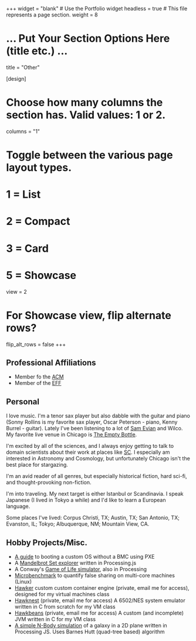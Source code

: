 +++
widget = "blank"  # Use the Portfolio widget
headless = true  # This file represents a page section.
weight = 8

# ... Put Your Section Options Here (title etc.) ...
title = "Other"


[design]
  # Choose how many columns the section has. Valid values: 1 or 2.
  columns = "1"

  # Toggle between the various page layout types.
  #   1 = List
  #   2 = Compact  
  #   3 = Card
  #   5 = Showcase
  view = 2

  # For Showcase view, flip alternate rows?
  flip_alt_rows = false
+++

## Professional Affiliations

* Member fo the [ACM](https://acm.org)
* Member of the [EFF](https://eff.org)

## Personal

I love music. I'm a tenor sax player but also dabble with the
guitar and piano (Sonny Rollins is my favorite sax player, Oscar Peterson - piano, Kenny Burrel - guitar).  Lately I've been listening to 
a lot of [Sam Evian](https://www.samevian.com/) and Wilco.
My favorite live
venue in Chicago is [The Empty Bottle](https://www.emptybottle.com/).

I'm excited by all of the sciences, and I always enjoy getting to talk to
domain scientists about their work at places like [SC](https://supercomputing.org). I especially am interested in 
Astronomy and Cosmology, but unfortunately Chicago isn't the best place for
stargazing.

I'm an avid reader of all genres, but especially historical fiction, 
hard sci-fi, and thought-provoking non-fiction. 

I'm into traveling. My next target is either Istanbul or Scandinavia. I speak
Japanese (I lived in Tokyo a while) and I'd like to learn a European language.

Some places I've lived: Corpus Christi, TX; Austin, TX; San Antonio, TX;
Evanston, IL; Tokyo; Albuquerque, NM; Mountain View, CA.

## Hobby Projects/Misc.

* [A guide](https://hale-legacy.com/docs/notes/pxe.html) to booting a custom OS without a BMC using PXE
* A [Mandelbrot Set explorer](https://hale-legacy.com/mandelbrot/mandelbrot.html) written in Processing.js
* A Conway's [Game of Life simulator](https://hale-legacy.com/gol/), also in Processing
* [Microbenchmark](https://github.com/khale/false-sharing) to quantify false sharing on multi-core machines (Linux)
* [Hawker](https://github.com/khale/hawker) custom custom container engine (private, email me for access), designed for my virtual machines class
* [Hawknest](https://github.com/hexsa-lab/hawknest) (private, email me for access) A 6502/NES system emulator written in C from scratch for my VM class
* [Hawkbeans](https://github.com/hexsa-lab/hawkbeans) (private, email me for access) A custom (and incomplete) JVM written in C for my VM class
* [A simple N-Body simulation](https://github.com/khale/barnes-hutt-p3) of a galaxy in a 2D plane written in Processing JS. Uses Barnes Hutt (quad-tree based) algorithm

